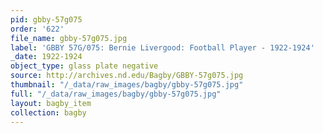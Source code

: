 ```yaml
---
pid: gbby-57g075
order: '622'
file_name: gbby-57g075.jpg
label: 'GBBY 57G/075: Bernie Livergood: Football Player - 1922-1924'
_date: 1922-1924
object_type: glass plate negative
source: http://archives.nd.edu/Bagby/GBBY-57g075.jpg
thumbnail: "/_data/raw_images/bagby/gbby-57g075.jpg"
full: "/_data/raw_images/bagby/gbby-57g075.jpg"
layout: bagby_item
collection: bagby
---
```

